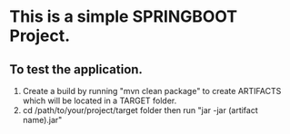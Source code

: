 <h1> This is a simple SPRINGBOOT Project.</h>
<h2>To test the application.</h2>

1. Create a build by running "mvn clean package" to create ARTIFACTS which will be located in a TARGET folder.
2. cd /path/to/your/project/target folder then run "jar -jar (artifact name).jar"
